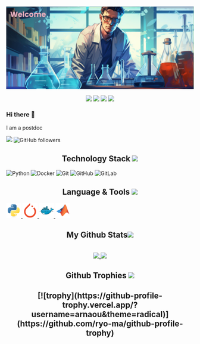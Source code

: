 </p align="center">
<img src="https://github.com/arnaou/arnaou/blob/main/images/banner.png" />

<p align="center">
 <img src="https://badges.pufler.dev/visits/arnaou/arnaou"/> 
<img src="https://badges.pufler.dev/years/arnaou"/>
<img src="https://badges.pufler.dev/repos/arnaou"/>
<img src="https://badges.pufler.dev/commits/monthly/arnaou"/>
</p>

### Hi there :wave:

I am a postdoc
<!--
**arnaou/arnaou** is a ✨ _special_ ✨ repository because its `README.md` (this file) appears on your GitHub profile.

Here are some ideas to get you started:

- 🔭 I’m currently working on ...
- 🌱 I’m currently learning ...
- 👯 I’m looking to collaborate on ...
- 🤔 I’m looking for help with ...
- 💬 Ask me about ...
- 📫 How to reach me: ...
- 😄 Pronouns: ...
- ⚡ Fun fact: ...
-->

![](https://komarev.com/ghpvc/?username=your-github-arnaou&abbreviated=true)
![GitHub followers](https://img.shields.io/github/followers/arnaou)



<!--
technology stack
-->
<h2 align="center">Technology Stack <img src="https://github.com/ritik307/ritik307/blob/main/images/laptop.gif" width="50"></h2>

![Python](https://img.shields.io/badge/-Python-black?style=flat-square&logo=Python)
![Docker](https://img.shields.io/badge/-Docker-black?style=flat-square&logo=docker)
![Git](https://img.shields.io/badge/-Git-black?style=flat-square&logo=git)
![GitHub](https://img.shields.io/badge/-GitHub-181717?style=flat-square&logo=github)
![GitLab](https://img.shields.io/badge/-GitLab-FCA121?style=flat-square&logo=gitlab)

<!--
languages
-->
<h2 align="center">Language & Tools <img src="https://media.giphy.com/media/VgCDAzcKvsR6OM0uWg/giphy.gif" width="50"></h2>
<p align="left"> 
<a href="https://www.python.org" target="_blank"> <img src="https://github.com/devicons/devicon/blob/master/icons/python/python-original.svg" alt="python" width="40" height="40"/> </a> 
<a href="https://pytorch.org" target="_blank">  <img src="https://github.com/devicons/devicon/blob/master/icons/pytorch/pytorch-original.svg" alt="pytorch" width="40" height="40"/> </a> 
<a href="https://www.docker.com/" target="_blank">  <img src="https://github.com/devicons/devicon/blob/master/icons/docker/docker-original.svg" alt="docker" width="40" height="40"/> </a> 
 <a href="https://www.mathworks.com/products/matlab.html" target="_blank">  <img src="https://github.com/devicons/devicon/blob/master/icons/matlab/matlab-original.svg" alt="docker" width="40" height="40"/> </a>  
</p>



<!--
Github stats
-->
<h2 align="center">
  My Github Stats<img src="https://media.giphy.com/media/VgCDAzcKvsR6OM0uWg/giphy.gif" width="50">
</h2>
<h2 align="center">
<a href="https://github.com/anuraghazra/github-readme-stats">
  <img height=300 align="center" src="https://github-readme-stats.vercel.app/api?username=arnaou&show=reviews,discussions_started,discussions_answered,prs_merged,prs_merged_percentage&theme=radical&show_icons=true&rank_icon=github&card_width=300" />
</a>
<a href="https://github.com/anuraghazra/convoychat">
  <img height=300 align="center" src="https://github-readme-stats.vercel.app/api/top-langs?username=arnaou&llangs_count=8&card_width=300&theme=radical" />
</a>
</h2>


<!--
Github trophies
-->
<h2 align="center">Github Trophies <img src="https://github.com/ritik307/ritik307/blob/main/images/laptop.gif" width="50"></h2>
<h2 align="center">
[![trophy](https://github-profile-trophy.vercel.app/?username=arnaou&theme=radical)](https://github.com/ryo-ma/github-profile-trophy)
</h2>
